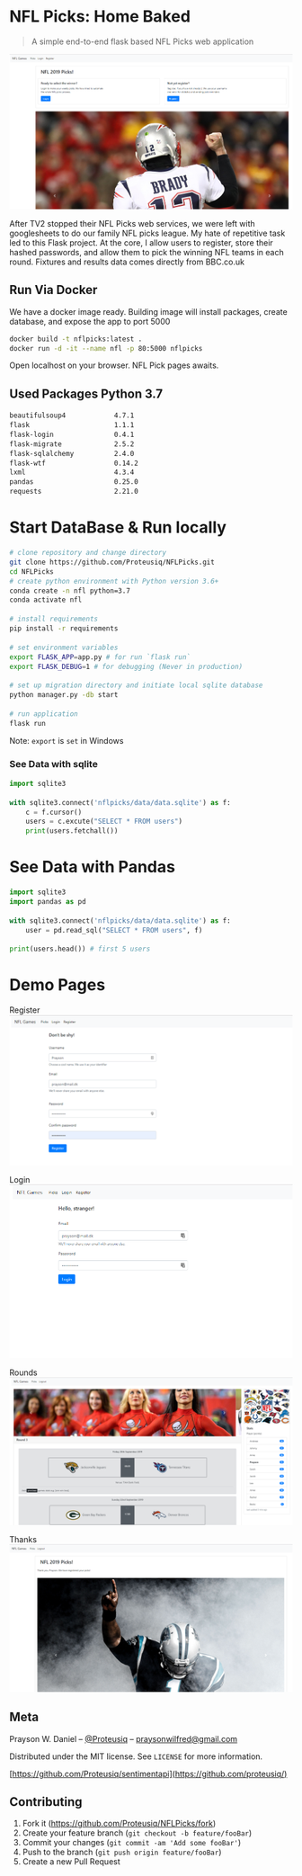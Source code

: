 # NFL Picks: Home Baked
> A simple end-to-end flask based NFL Picks web application

![](nflpicks/data/readme_images/1mainnfl.png)

After TV2 stopped their NFL Picks web services, we were left with googlesheets to do our family NFL picks league. My hate of repetitive task led to this Flask project. At the core, I allow users to register, store their hashed passwords, and allow them to pick the winning NFL teams in each round. Fixtures and results data comes directly from BBC.co.uk  

## Run Via Docker

We have a docker image ready. Building image will install packages, create database, and expose the app to port 5000 

```bash
docker build -t nflpicks:latest .
docker run -d -it --name nfl -p 80:5000 nflpicks
```
Open localhost on your browser. NFL Pick pages awaits.

## Used Packages Python 3.7
```bash
beautifulsoup4            4.7.1
flask                     1.1.1                     
flask-login               0.4.1  
flask-migrate             2.5.2  
flask-sqlalchemy          2.4.0  
flask-wtf                 0.14.2
lxml                      4.3.4
pandas                    0.25.0
requests                  2.21.0
```
# Start DataBase & Run locally

```bash
# clone repository and change directory
git clone https://github.com/Proteusiq/NFLPicks.git
cd NFLPicks
# create python environment with Python version 3.6+
conda create -n nfl python=3.7
conda activate nfl

# install requirements
pip install -r requirements

# set environment variables
export FLASK_APP=app.py # for run `flask run`
export FLASK_DEBUG=1 # for debugging (Never in production)

# set up migration directory and initiate local sqlite database
python manager.py -db start

# run application
flask run
```
Note: `export` is `set` in Windows


### See Data with sqlite

```python
import sqlite3

with sqlite3.connect('nflpicks/data/data.sqlite') as f:
    c = f.cursor()
    users = c.excute("SELECT * FROM users")
    print(users.fetchall())
```

# See Data with Pandas

```python
import sqlite3
import pandas as pd

with sqlite3.connect('nflpicks/data/data.sqlite') as f:
    user = pd.read_sql("SELECT * FROM users", f)

print(users.head()) # first 5 users
```

# Demo Pages
Register
![](nflpicks/data/readme_images/2regnfl.png)

Login
![](nflpicks/data/readme_images/3lognfl.png)

Rounds
![](nflpicks/data/readme_images/4roundnfl.png)

Thanks
![](nflpicks/data/readme_images/5thanksnfl.png)

## Meta

Prayson W. Daniel – [@Proteusiq](https://twitter.com/proteusiq) – praysonwilfred@gmail.com

Distributed under the MIT license. See ``LICENSE`` for more information.

[https://github.com/Proteusiq/sentimentapi](https://github.com/proteusiq/)

## Contributing

1. Fork it (<https://github.com/Proteusiq/NFLPicks/fork>)
2. Create your feature branch (`git checkout -b feature/fooBar`)
3. Commit your changes (`git commit -am 'Add some fooBar'`)
4. Push to the branch (`git push origin feature/fooBar`)
5. Create a new Pull Request
